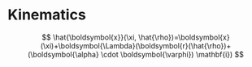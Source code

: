 # Kinematics


$$
\hat{\boldsymbol{x}}(\xi, \hat{\rho})=\boldsymbol{x}(\xi)+\boldsymbol{\Lambda}(\boldsymbol{r}(\hat{\rho})+(\boldsymbol{\alpha} \cdot \boldsymbol{\varphi}) \mathbf{i})
$$
